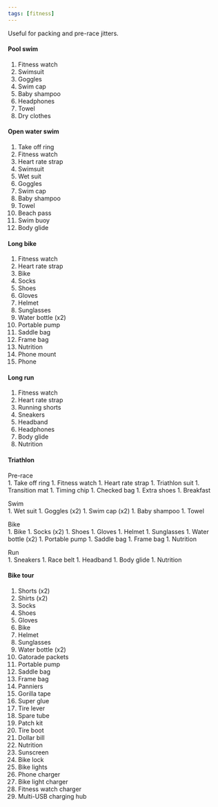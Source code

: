 ```yaml
---
tags: [fitness]
---
```


Useful for packing and pre-race jitters.

#### Pool swim

1. Fitness watch
1. Swimsuit
1. Goggles
1. Swim cap
1. Baby shampoo
1. Headphones
1. Towel
1. Dry clothes

#### Open water swim

1. Take off ring
1. Fitness watch
1. Heart rate strap
1. Swimsuit
1. Wet suit
1. Goggles
1. Swim cap
1. Baby shampoo
1. Towel
1. Beach pass
1. Swim buoy
1. Body glide

#### Long bike

1. Fitness watch
1. Heart rate strap
1. Bike
1. Socks
1. Shoes
1. Gloves
1. Helmet
1. Sunglasses
1. Water bottle (x2)
1. Portable pump
1. Saddle bag
1. Frame bag
1. Nutrition
1. Phone mount
1. Phone

#### Long run

1. Fitness watch
1. Heart rate strap
1. Running shorts
1. Sneakers
1. Headband
1. Headphones
1. Body glide
1. Nutrition

#### Triathlon

<p style="margin-bottom:0px;">Pre-race</p>
1. Take off ring
1. Fitness watch
1. Heart rate strap
1. Triathlon suit
1. Transition mat
1. Timing chip
1. Checked bag
1. Extra shoes
1. Breakfast

<p style="margin-bottom:0px;">Swim</p>
1. Wet suit
1. Goggles (x2)
1. Swim cap (x2)
1. Baby shampoo
1. Towel

<p style="margin-bottom:0px;">Bike</p>
1. Bike
1. Socks (x2)
1. Shoes
1. Gloves
1. Helmet
1. Sunglasses
1. Water bottle (x2)
1. Portable pump
1. Saddle bag
1. Frame bag
1. Nutrition

<p style="margin-bottom:0px;">Run</p>
1. Sneakers
1. Race belt
1. Headband
1. Body glide
1. Nutrition

#### Bike tour

1. Shorts (x2)
1. Shirts (x2)
1. Socks
1. Shoes
1. Gloves
1. Bike
1. Helmet
1. Sunglasses
1. Water bottle (x2)
1. Gatorade packets
1. Portable pump
1. Saddle bag
1. Frame bag
1. Panniers
1. Gorilla tape
1. Super glue
1. Tire lever
1. Spare tube
1. Patch kit
1. Tire boot
1. Dollar bill
1. Nutrition
1. Sunscreen
1. Bike lock
1. Bike lights
1. Phone charger
1. Bike light charger
1. Fitness watch charger
1. Multi-USB charging hub
